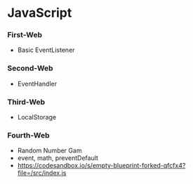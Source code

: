 # JavaScript
### First-Web 
- Basic EventListener 
  
### Second-Web 
- EventHandler
 
### Third-Web  
- LocalStorage

### Fourth-Web  
- Random Number Gam
- event, math, preventDefault
- https://codesandbox.io/s/empty-blueprint-forked-qfcfx4?file=/src/index.js
